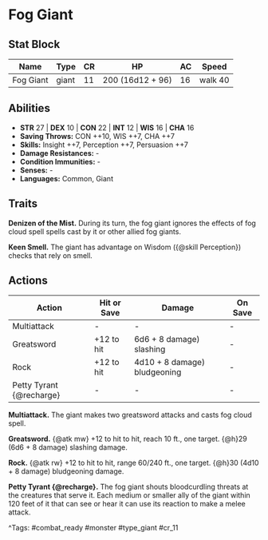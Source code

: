 # Fog Giant

## Stat Block

| Name | Type | CR | HP | AC | Speed |
|------|------|----|----|----|-------|
| Fog Giant | giant | 11 | 200 (16d12 + 96) | 16 | walk 40 |

## Abilities

- **STR** 27 | **DEX** 10 | **CON** 22 | **INT** 12 | **WIS** 16 | **CHA** 16
- **Saving Throws:** CON ++10, WIS ++7, CHA ++7  
- **Skills:** Insight ++7, Perception ++7, Persuasion ++7  
- **Damage Resistances:** -  
- **Condition Immunities:** -  
- **Senses:** -  
- **Languages:** Common, Giant

## Traits

**Denizen of the Mist.** During its turn, the fog giant ignores the effects of fog cloud spell spells cast by it or other allied fog giants.

**Keen Smell.** The giant has advantage on Wisdom ({@skill Perception}) checks that rely on smell.


## Actions

| Action | Hit or Save | Damage | On Save |
|--------|--------------|--------|----------|
| Multiattack | - | - | - |
| Greatsword | +12 to hit | 6d6 + 8 damage) slashing | - |
| Rock | +12 to hit | 4d10 + 8 damage) bludgeoning | - |
| Petty Tyrant {@recharge} | - | - | - |

**Multiattack.** The giant makes two greatsword attacks and casts fog cloud spell.

**Greatsword.** {@atk mw} +12 to hit to hit, reach 10 ft., one target. {@h}29 (6d6 + 8 damage) slashing damage.

**Rock.** {@atk rw} +12 to hit to hit, range 60/240 ft., one target. {@h}30 (4d10 + 8 damage) bludgeoning damage.

**Petty Tyrant {@recharge}.** The fog giant shouts bloodcurdling threats at the creatures that serve it. Each medium or smaller ally of the giant within 120 feet of it that can see or hear it can use its reaction to make a melee attack.


^Tags: #combat_ready #monster #type_giant #cr_11